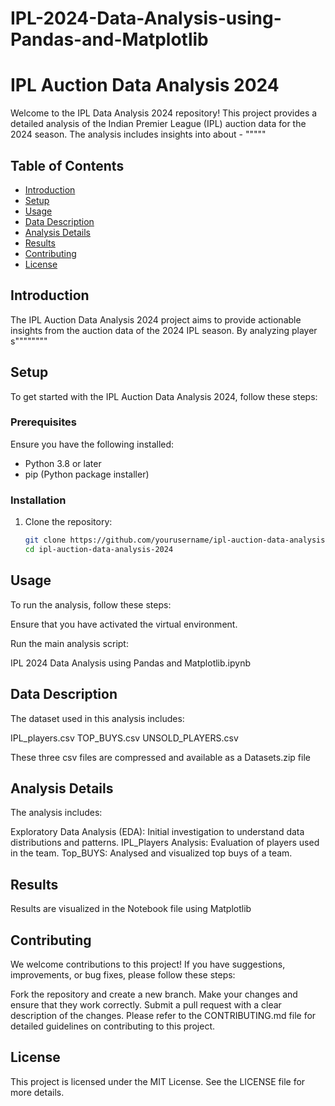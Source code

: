 # IPL-2024-Data-Analysis-using-Pandas-and-Matplotlib

# IPL Auction Data Analysis 2024

Welcome to the IPL Data Analysis 2024 repository! This project provides a detailed analysis of the Indian Premier League (IPL) auction data for the 2024 season. The analysis includes insights into about -  """""
## Table of Contents

- [Introduction](#introduction)
- [Setup](#setup)
- [Usage](#usage)
- [Data Description](#data-description)
- [Analysis Details](#analysis-details)
- [Results](#results)
- [Contributing](#contributing)
- [License](#license)

## Introduction

The IPL Auction Data Analysis 2024 project aims to provide actionable insights from the auction data of the 2024 IPL season. By analyzing player s""""""""

## Setup

To get started with the IPL Auction Data Analysis 2024, follow these steps:

### Prerequisites

Ensure you have the following installed:

- Python 3.8 or later
- pip (Python package installer)

### Installation

1. Clone the repository:

   ```bash
   git clone https://github.com/yourusername/ipl-auction-data-analysis-2024.git
   cd ipl-auction-data-analysis-2024

## Usage

To run the analysis, follow these steps:

Ensure that you have activated the virtual environment.

Run the main analysis script:

IPL 2024 Data Analysis using Pandas and Matplotlib.ipynb

## Data Description

The dataset used in this analysis includes:

IPL_players.csv
TOP_BUYS.csv
UNSOLD_PLAYERS.csv

These three csv files are compressed and available as a Datasets.zip file

## Analysis Details
The analysis includes:

Exploratory Data Analysis (EDA): Initial investigation to understand data distributions and patterns.
IPL_Players Analysis: Evaluation of players used in the team.
Top_BUYS: Analysed and visualized top buys of a team. 


## Results

Results are visualized in the Notebook file using Matplotlib

## Contributing
We welcome contributions to this project! If you have suggestions, improvements, or bug fixes, please follow these steps:

Fork the repository and create a new branch.
Make your changes and ensure that they work correctly.
Submit a pull request with a clear description of the changes.
Please refer to the CONTRIBUTING.md file for detailed guidelines on contributing to this project.

## License
This project is licensed under the MIT License. See the LICENSE file for more details.
